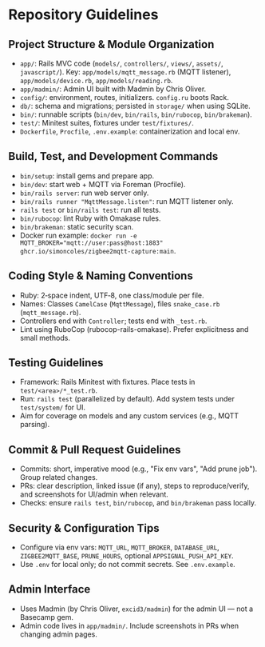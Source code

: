 # Repository Guidelines

## Project Structure & Module Organization
- `app/`: Rails MVC code (`models/`, `controllers/`, `views/`, `assets/`, `javascript/`). Key: `app/models/mqtt_message.rb` (MQTT listener), `app/models/device.rb`, `app/models/reading.rb`.
- `app/madmin/`: Admin UI built with Madmin by Chris Oliver.
- `config/`: environment, routes, initializers. `config.ru` boots Rack.
- `db/`: schema and migrations; persisted in `storage/` when using SQLite.
- `bin/`: runnable scripts (`bin/dev`, `bin/rails`, `bin/rubocop`, `bin/brakeman`).
- `test/`: Minitest suites, fixtures under `test/fixtures/`.
- `Dockerfile`, `Procfile`, `.env.example`: containerization and local env.

## Build, Test, and Development Commands
- `bin/setup`: install gems and prepare app.
- `bin/dev`: start web + MQTT via Foreman (Procfile).
- `bin/rails server`: run web server only.
- `bin/rails runner "MqttMessage.listen"`: run MQTT listener only.
- `rails test` or `bin/rails test`: run all tests.
- `bin/rubocop`: lint Ruby with Omakase rules.
- `bin/brakeman`: static security scan.
- Docker run example: `docker run -e MQTT_BROKER="mqtt://user:pass@host:1883" ghcr.io/simoncoles/zigbee2mqtt-capture:main`.

## Coding Style & Naming Conventions
- Ruby: 2‑space indent, UTF‑8, one class/module per file.
- Names: Classes `CamelCase` (`MqttMessage`), files `snake_case.rb` (`mqtt_message.rb`).
- Controllers end with `Controller`; tests end with `_test.rb`.
- Lint using RuboCop (rubocop-rails-omakase). Prefer explicitness and small methods.

## Testing Guidelines
- Framework: Rails Minitest with fixtures. Place tests in `test/<area>/*_test.rb`.
- Run: `rails test` (parallelized by default). Add system tests under `test/system/` for UI.
- Aim for coverage on models and any custom services (e.g., MQTT parsing).

## Commit & Pull Request Guidelines
- Commits: short, imperative mood (e.g., "Fix env vars", "Add prune job"). Group related changes.
- PRs: clear description, linked issue (if any), steps to reproduce/verify, and screenshots for UI/admin when relevant.
- Checks: ensure `rails test`, `bin/rubocop`, and `bin/brakeman` pass locally.

## Security & Configuration Tips
- Configure via env vars: `MQTT_URL`, `MQTT_BROKER`, `DATABASE_URL`, `ZIGBEE2MQTT_BASE`, `PRUNE_HOURS`, optional `APPSIGNAL_PUSH_API_KEY`.
- Use `.env` for local only; do not commit secrets. See `.env.example`.

## Admin Interface
- Uses Madmin (by Chris Oliver, `excid3/madmin`) for the admin UI — not a Basecamp gem.
- Admin code lives in `app/madmin/`. Include screenshots in PRs when changing admin pages.
